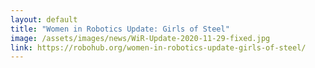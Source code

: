```yaml
---
layout: default
title: "Women in Robotics Update: Girls of Steel"
image: /assets/images/news/WiR-Update-2020-11-29-fixed.jpg
link: https://robohub.org/women-in-robotics-update-girls-of-steel/
---
```

